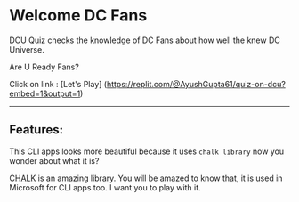 # Welcome DC Fans

DCU Quiz checks the knowledge of DC Fans about how well the knew DC Universe.

Are U Ready Fans?

Click on link : [Let's Play]  (https://replit.com/@AyushGupta61/quiz-on-dcu?embed=1&output=1)


---
## Features:

This CLI apps looks more beautiful because it uses `chalk library` now you wonder about what it is?

[CHALK](https://www.npmjs.com/package/chalk)  is an amazing library. You will be amazed to know that, it is used in Microsoft for CLI apps too. I want you to play with it. 



